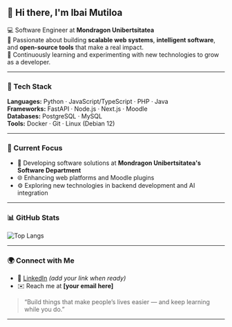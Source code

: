 ## 👋 Hi there, I'm Ibai Mutiloa

💻 Software Engineer at **Mondragon Unibertsitatea**  
🔧 Passionate about building **scalable web systems**, **intelligent software**, and **open-source tools** that make a real impact.  
🌱 Continuously learning and experimenting with new technologies to grow as a developer.

---

### 🧰 Tech Stack
**Languages:** Python · JavaScript/TypeScript · PHP · Java  
**Frameworks:** FastAPI · Node.js · Next.js · Moodle  
**Databases:** PostgreSQL · MySQL  
**Tools:** Docker · Git · Linux (Debian 12)  

---

### 🚀 Current Focus
- 🏫 Developing software solutions at **Mondragon Unibertsitatea's Software Department**
- 🌐 Enhancing web platforms and Moodle plugins
- ⚙️ Exploring new technologies in backend development and AI integration

---

### 📊 GitHub Stats

![Top Langs](https://github-readme-stats.vercel.app/api/top-langs/?username=ibai-mutiloa&langs_count=10&layout=compact&theme=tokyonight)

---

### 🌍 Connect with Me
- 💼 [LinkedIn](https://linkedin.com/in/YOUR-LINK) *(add your link when ready)*
- ✉️ Reach me at **[your email here]**  

> “Build things that make people’s lives easier — and keep learning while you do.”

---
